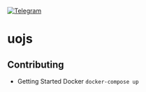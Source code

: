 [![Telegram](https://img.shields.io/badge/style-Chat-telegram.svg?longCache=true&style=flat-square&label=Telegram&logo=telegram&link=&colorA=1081c1&colorB=5b5b5b)](https://t.me/uojschat)
# uojs

## Contributing
* Getting Started Docker `docker-compose up`


